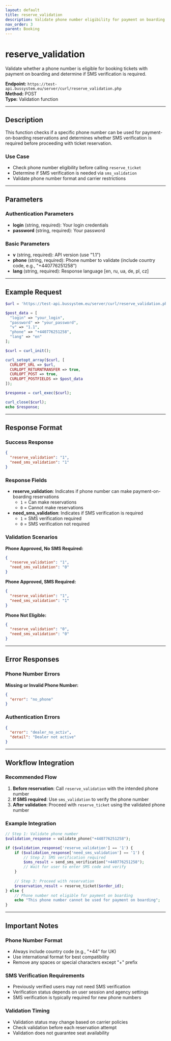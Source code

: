 ```yaml
---
layout: default
title: reserve_validation
description: Validate phone number eligibility for payment on boarding reservations
nav_order: 3
parent: Booking
---
```


# reserve_validation

Validate whether a phone number is eligible for booking tickets with payment on boarding and determine if SMS verification is required.

**Endpoint:** `https://test-api.bussystem.eu/server/curl/reserve_validation.php`  
**Method:** POST  
**Type:** Validation function

---

## Description

This function checks if a specific phone number can be used for payment-on-boarding reservations and determines whether SMS verification is required before proceeding with ticket reservation.

### Use Case
- Check phone number eligibility before calling `reserve_ticket`
- Determine if SMS verification is needed via `sms_validation`
- Validate phone number format and carrier restrictions

---

## Parameters

### Authentication Parameters
- **login** (string, required): Your login credentials
- **password** (string, required): Your password

### Basic Parameters
- **v** (string, required): API version (use "1.1")
- **phone** (string, required): Phone number to validate (include country code, e.g., "+440776251258")
- **lang** (string, required): Response language [en, ru, ua, de, pl, cz]

---

## Example Request

```php
$url = 'https://test-api.bussystem.eu/server/curl/reserve_validation.php';

$post_data = [
  "login" => "your_login",
  "password" => "your_password",
  "v" => "1.1",
  "phone" => "+440776251258",
  "lang" => "en"
];

$curl = curl_init();

curl_setopt_array($curl, [
  CURLOPT_URL => $url,
  CURLOPT_RETURNTRANSFER => true,
  CURLOPT_POST => true,
  CURLOPT_POSTFIELDS => $post_data
]);

$response = curl_exec($curl);

curl_close($curl);
echo $response;
```

---

## Response Format

### Success Response
```json
{
  "reserve_validation": "1",
  "need_sms_validation": "1"
}
```

### Response Fields
- **reserve_validation**: Indicates if phone number can make payment-on-boarding reservations
  - `1` = Can make reservations
  - `0` = Cannot make reservations
- **need_sms_validation**: Indicates if SMS verification is required
  - `1` = SMS verification required
  - `0` = SMS verification not required

### Validation Scenarios

**Phone Approved, No SMS Required:**
```json
{
  "reserve_validation": "1",
  "need_sms_validation": "0"
}
```

**Phone Approved, SMS Required:**
```json
{
  "reserve_validation": "1",
  "need_sms_validation": "1"
}
```

**Phone Not Eligible:**
```json
{
  "reserve_validation": "0",
  "need_sms_validation": "0"
}
```

---

## Error Responses

### Phone Number Errors

**Missing or Invalid Phone Number:**
```json
{
  "error": "no_phone"
}
```

### Authentication Errors
```json
{
  "error": "dealer_no_activ",
  "detail": "Dealer not active"
}
```

---

## Workflow Integration

### Recommended Flow
1. **Before reservation**: Call `reserve_validation` with the intended phone number
2. **If SMS required**: Use `sms_validation` to verify the phone number
3. **After validation**: Proceed with `reserve_ticket` using the validated phone number

### Example Integration
```php
// Step 1: Validate phone number
$validation_response = validate_phone("+440776251258");

if ($validation_response['reserve_validation'] == '1') {
    if ($validation_response['need_sms_validation'] == '1') {
        // Step 2: SMS verification required
        $sms_result = send_sms_verification("+440776251258");
        // Wait for user to enter SMS code and verify
    }
    
    // Step 3: Proceed with reservation
    $reservation_result = reserve_ticket($order_id);
} else {
    // Phone number not eligible for payment on boarding
    echo "This phone number cannot be used for payment on boarding";
}
```

---

## Important Notes

### Phone Number Format
- Always include country code (e.g., "+44" for UK)
- Use international format for best compatibility
- Remove any spaces or special characters except "+" prefix

### SMS Verification Requirements
- Previously verified users may not need SMS verification
- Verification status depends on user session and agency settings
- SMS verification is typically required for new phone numbers

### Validation Timing
- Validation status may change based on carrier policies
- Check validation before each reservation attempt
- Validation does not guarantee seat availability
